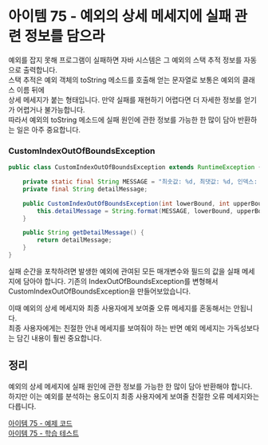 # 아이템 75 - 예외의 상세 메세지에 실패 관련 정보를 담으라

예외를 잡지 못해 프로그램이 실패하면 자바 시스템은 그 예외의 스택 추적 정보를 자동으로 출력합니다.    
스택 추적은 예외 객체의 toString 메소드를 호출해 얻는 문자열로 보통은 예외의 클래스 이름 뒤에   
상세 메세지가 붙는 형태입니다. 만약 실패를 재현하기 어렵다면 더 자세한 정보를 얻기가 어렵거나 불가능합니다.    
따라서 예외의 toString 메소드에 실패 원인에 관한 정보를 가능한 한 많이 담아 반환하는 일은 아주 중요합니다.

### CustomIndexOutOfBoundsException

````java
public class CustomIndexOutOfBoundsException extends RuntimeException {

    private static final String MESSAGE = "최솟값: %d, 최댓값: %d, 인덱스: %d";
    private final String detailMessage;

    public CustomIndexOutOfBoundsException(int lowerBound, int upperBound, int index) {
        this.detailMessage = String.format(MESSAGE, lowerBound, upperBound, index);
    }

    public String getDetailMessage() {
        return detailMessage;
    }
}
````

실패 순간을 포착하려면 발생한 예외에 관여된 모든 매개변수와 필드의 값을 실패 메세지에 담아야 합니다.
기존의 IndexOutOfBoundsException를 변형해서 CustomIndexOutOfBoundsException을 만들어보았습니다.   

이때 예외의 상세 메세지와 최종 사용자에게 보여줄 오류 메세지를 혼동해서는 안됩니다.    
최종 사용자에게는 친절한 안내 메세지를 보여줘야 하는 반면 예외 메세지는 가독성보다는 담긴 내용이 훨씬 중요합니다.    

## 정리

예외의 상세 메세지에 실패 원인에 관한 정보를 가능한 한 많이 담아 반환해야 합니다.   
하지만 이는 예외를 분석하는 용도이지 최종 사용자에게 보여줄 친절한 오류 메세지와는 다릅니다.    

[아이템 75 - 예제 코드](https://github.com/320Hwany/EffectiveJava/tree/main/src/main/java/effective/chapter10/item75)                                                                                                 
[아이템 75 - 학습 테스트](https://github.com/320Hwany/EffectiveJava/tree/main/src/test/java/effective/chapter10/item75)           